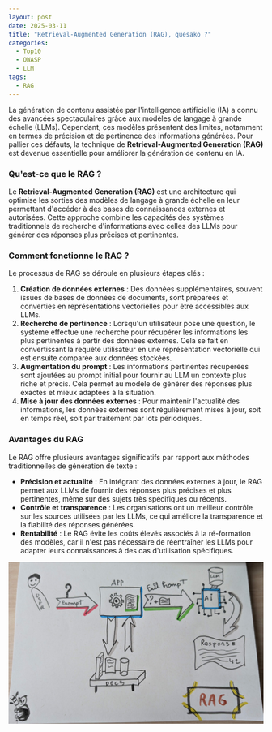 ```yaml
---
layout: post
date: 2025-03-11
title: "Retrieval-Augmented Generation (RAG), quesako ?"
categories:
  - Top10
  - OWASP
  - LLM
tags:
  - RAG
---
```



La génération de contenu assistée par l'intelligence artificielle (IA) a connu des avancées spectaculaires grâce aux
modèles de langage à grande échelle (LLMs). Cependant, ces modèles présentent des limites, notamment en termes de
précision et de pertinence des informations générées. Pour pallier ces défauts, la technique de **Retrieval-Augmented
Generation (RAG)** est devenue essentielle pour améliorer la génération de contenu en IA.

### Qu'est-ce que le RAG ?

Le **Retrieval-Augmented Generation (RAG)** est une architecture qui optimise les sorties des modèles de langage à
grande échelle en leur permettant d'accéder à des bases de connaissances externes et autorisées. Cette approche combine
les capacités des systèmes traditionnels de recherche d'informations avec celles des LLMs pour générer des réponses plus
précises et pertinentes.

### Comment fonctionne le RAG ?

Le processus de RAG se déroule en plusieurs étapes clés :

1. **Création de données externes** : Des données supplémentaires, souvent issues de bases de données de
   documents, sont préparées et converties en représentations vectorielles pour être accessibles aux LLMs.
2. **Recherche de pertinence** : Lorsqu'un utilisateur pose une question, le système effectue une recherche pour
   récupérer les informations les plus pertinentes à partir des données externes. Cela se fait en convertissant la
   requête utilisateur en une représentation vectorielle qui est ensuite comparée aux données stockées.
3. **Augmentation du prompt** : Les informations pertinentes récupérées sont ajoutées au prompt initial pour fournir au
   LLM un contexte plus riche et précis. Cela permet au modèle de générer des réponses plus exactes et mieux adaptées à
   la situation.
4. **Mise à jour des données externes** : Pour maintenir l'actualité des informations, les données externes sont
   régulièrement mises à jour, soit en temps réel, soit par traitement par lots périodiques.

### Avantages du RAG

Le RAG offre plusieurs avantages significatifs par rapport aux méthodes traditionnelles de génération de texte :

- **Précision et actualité** : En intégrant des données externes à jour, le RAG permet aux LLMs de fournir des réponses
  plus précises et plus pertinentes, même sur des sujets très spécifiques ou récents.
- **Contrôle et transparence** : Les organisations ont un meilleur contrôle sur les sources utilisées par les LLMs, ce
  qui améliore la transparence et la fiabilité des réponses générées.
- **Rentabilité** : Le RAG évite les coûts élevés associés à la ré-formation des modèles, car il n'est pas nécessaire de
  réentraîner les LLMs pour adapter leurs connaissances à des cas d'utilisation spécifiques.

![RAG.jpg](../../../assets/img/RAG.jpg)